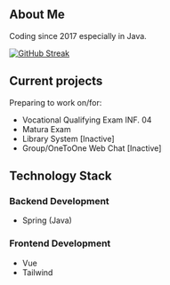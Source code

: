 ## About Me

Coding since 2017 especially in Java.

[![GitHub Streak](https://github-readme-streak-stats.herokuapp.com/?user=varev-dev&theme=github-dark&hide_border=true&date_format=j%20M%5B%20Y%5D&stroke=005C7F&ring=01A6DB&fire=01C2FF&dates=0AB1DD)](https://git.io/streak-stats)

## Current projects
Preparing to work on/for:
- Vocational Qualifying Exam INF. 04
- Matura Exam
- Library System [Inactive] 
- Group/OneToOne Web Chat [Inactive]

## Technology Stack

### Backend Development
- Spring (Java)

### Frontend Development
- Vue
- Tailwind
